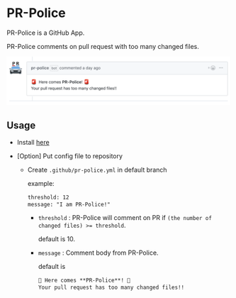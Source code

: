 # PR-Police

PR-Police is a GitHub App.

PR-Police comments on pull request with too many changed files.

![sample comment](screenshot/comment.png)


## Usage

- Install [here](https://github.com/sitateru/pr-police)

- [Option] Put config file to repository

  - Create `.github/pr-police.yml` in default branch

    example:

    ```
    threshold: 12
    message: "I am PR-Police!"
    ```

    - `threshold` : PR-Police will comment on PR if `(the number of changed files) >= threshold`.

      default is 10.

    - `message` : Comment body from PR-Police.

      default is 
      ```
      🚨 Here comes **PR-Police**! 🚨
      Your pull request has too many changed files!!
      ```
